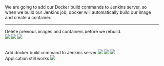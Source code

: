 We are going to add our Docker build commands to Jenkins server, so when we build our Jenkins job, docker will automatically build our image and create a container.

<hr>

Delete previous images and containers before we rebuild. 
<br>
<img src="https://github.com/LawrenceDavy13/DevopsProject-2-Java/blob/main/images/Docker/Connect%20docker%20and%20jenkins/image.png">
<img src="https://github.com/LawrenceDavy13/DevopsProject-2-Java/blob/main/images/Docker/Connect%20docker%20and%20jenkins/image2.png">
<img src="https://github.com/LawrenceDavy13/DevopsProject-2-Java/blob/main/images/Docker/Connect%20docker%20and%20jenkins/image3.png">

<br>
Add docker build command to Jenkins server
<img src="https://github.com/LawrenceDavy13/DevopsProject-2-Java/blob/main/images/Docker/Connect%20docker%20and%20jenkins/image4.png">
<img src="https://github.com/LawrenceDavy13/DevopsProject-2-Java/blob/main/images/Docker/Connect%20docker%20and%20jenkins/image5.png">
<img src="https://github.com/LawrenceDavy13/DevopsProject-2-Java/blob/main/images/Docker/Connect%20docker%20and%20jenkins/image6.png">

<br>
Application still works
<img src="https://github.com/LawrenceDavy13/DevopsProject-2-Java/blob/main/images/Docker/Connect%20docker%20and%20jenkins/image7.png">


